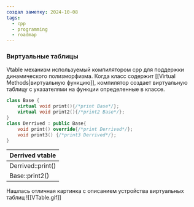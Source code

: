 ```yaml
---
создал заметку: 2024-10-08
tags:
  - cpp
  - programming
  - roadmap
---
```

### Виртуальные таблицы 
Vtable механизм используемый компилятором cpp для поддержки динамического полизморфизма. Когда класс содержит [[Virtual Methods|виртуальную функцию]], компилятор создает виртуальную таблицу с указателями на функции определенные в классе.

```cpp
class Base {
	virtual void print(){/*print Base*/};
	virtual void print2(){/*print2 Base*/};
}
class Derrived : public Base{
	void print() override{/*print Derrived*/};
	void print3() {/*print3 Derrived*/};
}
```

| Derrived vtable   |
| ----------------- |
| Derrived::print() |
| Base::print2()    |
 Нашлась отличная картинка с описанием устройства виртуальных таблиц
 ![[VTable.gif]]